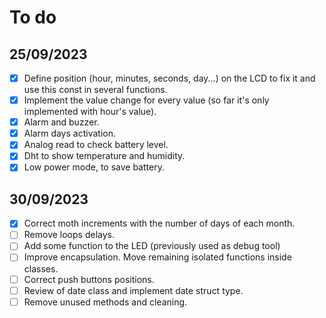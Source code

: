 # To do

## 25/09/2023

- [X] Define position (hour, minutes, seconds, day...) on the LCD to fix it and use this const in several functions.
- [X] Implement the value change for every value (so far it's only implemented with hour's value).
- [X] Alarm and buzzer.
- [X] Alarm days activation.
- [X] Analog read to check battery level.
- [X] Dht to show temperature and humidity.
- [X] Low power mode, to save battery.

## 30/09/2023
- [X] Correct moth increments with the number of days of each month.
- [ ] Remove loops delays.
- [ ] Add some function to the LED (previously used as debug tool)
- [ ] Improve encapsulation. Move remaining isolated functions inside classes.
- [ ] Correct push buttons positions.
- [ ] Review of date class and implement date struct type.
- [ ] Remove unused methods and cleaning.